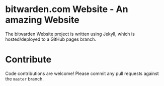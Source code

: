 # bitwarden.com Website - An amazing Website

The bitwarden Website project is written using Jekyll, which is hosted/deployed to a GitHub pages branch.

# Contribute

Code contributions are welcome! Please commit any pull requests against the `master` branch.
